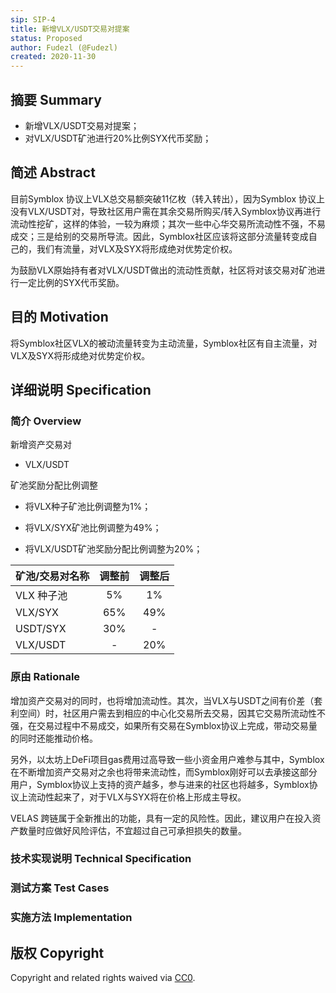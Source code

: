 ```yaml
---
sip: SIP-4
title: 新增VLX/USDT交易对提案
status: Proposed
author: Fudezl (@Fudezl)
created: 2020-11-30
---
```


<!--You can leave these HTML comments in your merged SIP and delete the visible duplicate text guides, they will not appear and may be helpful to refer to if you edit it again. This is the suggested template for new SIPs. Note that a SIP number will be assigned by an editor. When opening a pull request to submit your SIP, please use an abbreviated title in the filename, `sip-draft_title_abbrev.md`. The title should be 44 characters or less.-->

## 摘要 Summary

<!--"If you can't explain it simply, you don't understand it well enough." Simply describe the outcome the proposed changes intends to achieve. This should be non-technical and accessible to a casual community member.-->

- 新增VLX/USDT交易对提案；
- 对VLX/USDT矿池进行20%比例SYX代币奖励；

## 简述 Abstract

<!--A short (~200 word) description of the proposed change, the abstract should clearly describe the proposed change. This is what *will* be done if the SIP is implemented, not *why* it should be done or *how* it will be done. If the SIP proposes deploying a new contract, write, "we propose to deploy a new contract that will do x".-->

目前Symblox 协议上VLX总交易额突破11亿枚（转入转出），因为Symblox 协议上没有VLX/USDT对，导致社区用户需在其余交易所购买/转入Symblox协议再进行流动性挖矿，这样的体验，一较为麻烦；其次一些中心华交易所流动性不强，不易成交；三是给别的交易所导流。因此，Symblox社区应该将这部分流量转变成自己的，我们有流量，对VLX及SYX将形成绝对优势定价权。
 
为鼓励VLX原始持有者对VLX/USDT做出的流动性贡献，社区将对该交易对矿池进行一定比例的SYX代币奖励。

## 目的 Motivation

<!--This is the problem statement. This is the *why* of the SIP. It should clearly explain *why* the current state of the protocol is inadequate. It is critical that you explain *why* the change is needed, if the SIP proposes changing how something is calculated, you must address *why* the current calculation is innaccurate or wrong. This is not the place to describe how the SIP will address the issue!-->

将Symblox社区VLX的被动流量转变为主动流量，Symblox社区有自主流量，对VLX及SYX将形成绝对优势定价权。

## 详细说明 Specification

<!--The specification should describe the syntax and semantics of any new feature, there are five sections
1. Overview
2. Rationale
3. Technical Specification
4. Test Cases
5. Configurable Values
-->

### 简介 Overview

<!--This is a high level overview of *how* the SIP will solve the problem. The overview should clearly describe how the new feature will be implemented.-->

新增资产交易对
- VLX/USDT

矿池奖励分配比例调整
- 将VLX种子矿池比例调整为1%；

- 将VLX/SYX矿池比例调整为49%；

- 将VLX/USDT矿池奖励分配比例调整为20%；

|  矿池/交易对名称  | 调整前  | 调整后 |
|  ----  | :----:  | :----: |
| VLX 种子池 | 5% | 1% |
| VLX/SYX | 65% | 49% |
| USDT/SYX | 30% | - |
| VLX/USDT | - | 20% |

### 原由 Rationale

<!--This is where you explain the reasoning behind how you propose to solve the problem. Why did you propose to implement the change in this way, what were the considerations and trade-offs. The rationale fleshes out what motivated the design and why particular design decisions were made. It should describe alternate designs that were considered and related work. The rationale may also provide evidence of consensus within the community, and should discuss important objections or concerns raised during discussion.-->

增加资产交易对的同时，也将增加流动性。其次，当VLX与USDT之间有价差（套利空间）时，社区用户需去到相应的中心化交易所去交易，因其它交易所流动性不强，在交易过程中不易成交，如果所有交易在Symblox协议上完成，带动交易量的同时还能推动价格。
 
另外，以太坊上DeFi项目gas费用过高导致一些小资金用户难参与其中，Symblox在不断增加资产交易对之余也将带来流动性，而Symblox刚好可以去承接这部分用户，Symblox协议上支持的资产越多，参与进来的社区也将越多，Symblox协议上流动性起来了，对于VLX与SYX将在价格上形成主导权。
 
VELAS 跨链属于全新推出的功能，具有一定的风险性。因此，建议用户在投入资产数量时应做好风险评估，不宜超过自己可承担损失的数量。

### 技术实现说明 Technical Specification

<!--The technical specification should outline the public API of the changes proposed. That is, changes to any of the interfaces Synthetix currently exposes or the creations of new ones.-->



### 测试方案 Test Cases

<!--Test cases for an implementation are mandatory for SIPs but can be included with the implementation..-->



### 实施方法 Implementation

<!--Please list all values configurable under this implementation.-->


## 版权 Copyright

Copyright and related rights waived via [CC0](https://creativecommons.org/publicdomain/zero/1.0/).
